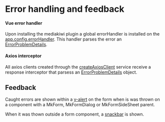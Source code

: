 # Error handling and feedback

#### Vue error handler

Upon installing the mediakiwi plugin a global errorHandler is installed on the [app.config.errorHandler](https://vuejs.org/api/application.html#app-config-errorhandler). This handler parses the error an [ErrorProblemDetails](./../../../src/Sushi.MediaKiwi.Vue/src/models/errors//ErrorProblemDetails.ts).

#### Axios interceptor

All axios clients created through the [createAxiosClient](./../../../src/Sushi.MediaKiwi.Vue/src/services/axios/createAxiosClient.ts) service receive a response interceptor that parsess an [ErrorProblemDetails](./../../../src/Sushi.MediaKiwi.Vue/src/models/errors//ErrorProblemDetails.ts) object.

## Feedback

Caught errors are shown within a [v-alert](https://vuetifyjs.com/en/components/alerts/#usage) on the form when is was thrown on a component with a MkForm, MkFormDialog or MkFormSideSheet parent.

When it was thown outside a form component, a [snackbar](https://vuetifyjs.com/en/components/snackbars/#usage) is shown.
